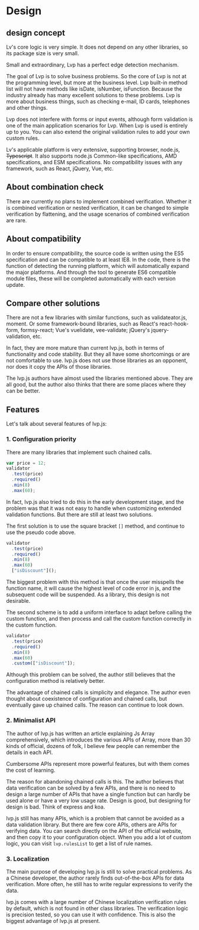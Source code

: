 # Design

## design concept

Lv's core logic is very simple. It does not depend on any other libraries, so its package size is very small.

Small and extraordinary, Lvp has a perfect edge detection mechanism.

The goal of Lvp is to solve business problems. So the core of Lvp is not at the programming level, but more at the business level. Lvp built-in method list will not have methods like isDate, isNumber, isFunction. Because the industry already has many excellent solutions to these problems. Lvp is more about business things, such as checking e-mail, ID cards, telephones and other things.

Lvp does not interfere with forms or input events, although form validation is one of the main application scenarios for Lvp. When Lvp is used is entirely up to you. You can also extend the original validation rules to add your own custom rules.

Lv's applicable platform is very extensive, supporting browser, node.js, ~~Typescript~~. It also supports node.js Common-like specifications, AMD specifications, and ESM specifications. No compatibility issues with any framework, such as React, jQuery, Vue, etc.

## About combination check

There are currently no plans to implement combined verification. Whether it is combined verification or nested verification, it can be changed to simple verification by flattening, and the usage scenarios of combined verification are rare.

## About compatibility

In order to ensure compatibility, the source code is written using the ES5 specification and can be compatible to at least IE8. In the code, there is the function of detecting the running platform, which will automatically expand the major platforms. And through the tool to generate ES6 compatible module files, these will be completed automatically with each version update.

## Compare other solutions

There are not a few libraries with similar functions, such as validateator.js, moment. Or some framework-bound libraries, such as React's react-hook-form, formsy-react; Vue's vuelidate, vee-validate; jQuery's jquery-validation, etc.

In fact, they are more mature than current lvp.js, both in terms of functionality and code stability. But they all have some shortcomings or are not comfortable to use. lvp.js does not use those libraries as an opponent, nor does it copy the APIs of those libraries.

The lvp.js authors have almost used the libraries mentioned above. They are all good, but the author also thinks that there are some places where they can be better.

## Features

Let's talk about several features of lvp.js:

### 1. Configuration priority

There are many libraries that implement such chained calls.

```js
var price = 12;
validator
  .test(price)
  .required()
  .min(8)
  .max(60);
```

In fact, lvp.js also tried to do this in the early development stage, and the problem was that it was not easy to handle when customizing extended validation functions. But there are still at least two solutions.

The first solution is to use the square bracket `[]` method, and continue to use the pseudo code above.

```js
validator
  .test(price)
  .required()
  .min(8)
  .max(60)
  ["isDiscount"]();
```

The biggest problem with this method is that once the user misspells the function name, it will cause the highest level of code error in js, and the subsequent code will be suspended. As a library, this design is not desirable.

The second scheme is to add a uniform interface to adapt before calling the custom function, and then process and call the custom function correctly in the custom function.

```js
validator
  .test(price)
  .required()
  .min(8)
  .max(60)
  .custom(["isDiscount"]);
```

Although this problem can be solved, the author still believes that the configuration method is relatively better.

The advantage of chained calls is simplicity and elegance. The author even thought about coexistence of configuration and chained calls, but eventually gave up chained calls. The reason can continue to look down.

### 2. Minimalist API

The author of lvp.js has written an article explaining Js Array comprehensively, which introduces the various APIs of Array, more than 30 kinds of official, dozens of folk, I believe few people can remember the details in each API.

Cumbersome APIs represent more powerful features, but with them comes the cost of learning.

The reason for abandoning chained calls is this. The author believes that data verification can be solved by a few APIs, and there is no need to design a large number of APIs that have a single function but can hardly be used alone or have a very low usage rate. Design is good, but designing for design is bad. Think of express and koa.

lvp.js still has many APIs, which is a problem that cannot be avoided as a data validation library. But there are few core APIs, others are APIs for verifying data. You can search directly on the API of the official website, and then copy it to your configuration object. When you add a lot of custom logic, you can visit `lvp.rulesList` to get a list of rule names.

### 3. Localization

The main purpose of developing lvp.js is still to solve practical problems. As a Chinese developer, the author rarely finds out-of-the-box APIs for data verification. More often, he still has to write regular expressions to verify the data.

lvp.js comes with a large number of Chinese localization verification rules by default, which is not found in other class libraries. The verification logic is precision tested, so you can use it with confidence. This is also the biggest advantage of lvp.js at present.
